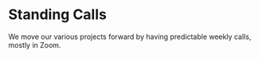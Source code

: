 # Standing Calls
We move our various projects forward by having predictable weekly calls, mostly in Zoom. 


